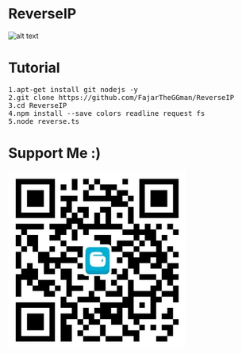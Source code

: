 # ReverseIP

![alt text](https://github.com/FajarTheGGman/ReverseIP/blob/master/.img/Screenshot_2019-04-05-07-06-56-002_com.termux.png)

# Tutorial
<pre>
1.apt-get install git nodejs -y
2.git clone https://github.com/FajarTheGGman/ReverseIP
3.cd ReverseIP
4.npm install --save colors readline request fs
5.node reverse.ts
</pre>

# Support Me :)
![donate](https://raw.githubusercontent.com/FajarTheGGman/F-Tools/master/.images/donate.jpeg)
